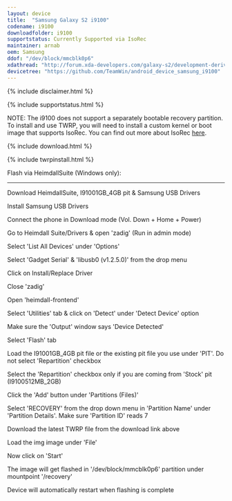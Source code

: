```yaml
---
layout: device
title:  "Samsung Galaxy S2 i9100"
codename: i9100
downloadfolder: i9100
supportstatus: Currently Supported via IsoRec
maintainer: arnab
oem: Samsung
ddof: "/dev/block/mmcblk0p6"
xdathread: "http://forum.xda-developers.com/galaxy-s2/development-derivatives/recovery-twrp-3-0-0-0-t3330457"
devicetree: "https://github.com/TeamWin/android_device_samsung_i9100"
---
```


{% include disclaimer.html %}

{% include supportstatus.html %}

NOTE: The i9100 does not support a separately bootable recovery partition. To install and use TWRP, you will need to install a custom kernel or boot image that supports IsoRec. You can find out more about IsoRec [here](http://forum.xda-developers.com/galaxy-s2/orig-development/isorec-isolated-recovery-galaxy-s2-t3291176).

{% include download.html %}

{% include twrpinstall.html %}

<html>
<div class='page-heading'>Flash via HeimdallSuite (Windows only):</div>
<a id='heimdall'></a>
<hr />
<p class="text">Download HeimdallSuite, I91001GB_4GB pit & Samsung USB Drivers</p>
<p class="text">Install Samsung USB Drivers</p>
<p class="text">Connect the phone in Download mode (Vol. Down + Home + Power)</p>
<p class="text">Go to Heimdall Suite/Drivers & open 'zadig' (Run in admin mode)</p>
<p class="text">Select 'List All Devices' under 'Options'</p>
<p class="text">Select 'Gadget Serial' & 'libusb0 (v1.2.5.0)' from the drop menu</p>
<p class="text">Click on Install/Replace Driver</p>
<p class="text">Close 'zadig'</p>
<p class="text">Open 'heimdall-frontend'</p>
<p class="text">Select 'Utilities' tab & click on 'Detect' under 'Detect Device' option</p>
<p class="text">Make sure the 'Output' window says 'Device Detected'</p>
<p class="text">Select 'Flash' tab</p>
<p class="text">Load the I91001GB_4GB pit file or the existing pit file you use under 'PIT'. Do not select 'Repartition' checkbox</p>
<p class="text">Select the 'Repartition' checkbox only if you are coming from 'Stock' pit (I9100512MB_2GB)</p>
<p class="text">Click the 'Add' button under 'Partitions (Files)'</p>
<p class="text">Select 'RECOVERY' from the drop down menu in 'Partition Name' under 'Partition Details'. Make sure 'Partition ID' reads 7</p>
<p class="text">Download the latest TWRP file from the download link above</p>
<p class="text">Load the img image under 'File'</p>
<p class="text">Now click on 'Start'</p>
<p class="text">The image will get flashed in '/dev/block/mmcblk0p6' partition under mountpoint '/recovery'</p>
<p class="text">Device will automatically restart when flashing is complete</p>
</html>
